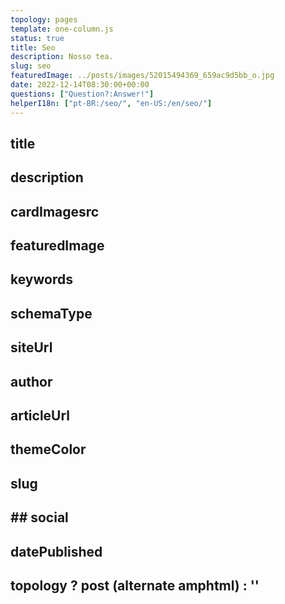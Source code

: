```yaml
---
topology: pages
template: one-column.js
status: true
title: Seo
description: Nosso tea.
slug: seo
featuredImage: ../posts/images/52015494369_659ac9d5bb_o.jpg
date: 2022-12-14T08:30:00+00:00
questions: ["Question?:Answer!"]
helperI18n: ["pt-BR:/seo/", "en-US:/en/seo/"]
---
```


## title

## description

## cardImagesrc

## featuredImage

## keywords

## schemaType

## siteUrl

## author

## articleUrl

## themeColor

## slug

## ## social

## datePublished

## topology ? post (alternate amphtml) : ''
